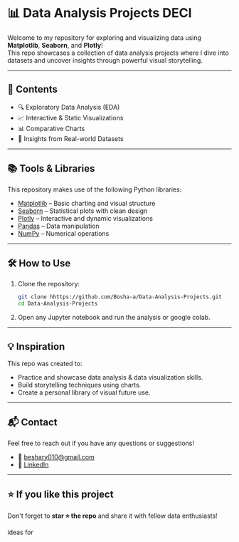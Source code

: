 # 📊 Data Analysis Projects DECI

Welcome to my repository for exploring and visualizing data using **Matplotlib**, **Seaborn**, and **Plotly**!  
This repo showcases a collection of data analysis projects where I dive into datasets and uncover insights through powerful visual storytelling.

---

## 📌 Contents

- 🔍 Exploratory Data Analysis (EDA)
- 📈 Interactive & Static Visualizations
- 📊 Comparative Charts
- 🧠 Insights from Real-world Datasets

---

## 📚 Tools & Libraries

This repository makes use of the following Python libraries:

- [Matplotlib](https://matplotlib.org/) – Basic charting and visual structure
- [Seaborn](https://seaborn.pydata.org/) – Statistical plots with clean design
- [Plotly](https://plotly.com/python/) – Interactive and dynamic visualizations
- [Pandas](https://pandas.pydata.org/) – Data manipulation
- [NumPy](https://numpy.org/) – Numerical operations

---

<!-- ## 📂 Folder Structure

```
data-visualization-projects/
│
├── project1_eda_matplotlib.ipynb
├── project2_eda_seaborn.ipynb
├── project3_interactive_plotly.ipynb
├── datasets/
│   ├── dataset1.csv
│   └── dataset2.xlsx
├── images/
│   └── preview_charts.png
└── README.md
``` -->


## 🛠 How to Use

1. Clone the repository:
   ```bash
   git clone hhttps://github.com/Bosha-a/Data-Analysis-Projects.git
   cd Data-Analysis-Projects
   ```

2. Open any Jupyter notebook and run the analysis or google colab.

---

## 💡 Inspiration

This repo was created to:
- Practice and showcase data analysis & data visualization skills.
- Build storytelling techniques using charts.
- Create a personal library of visual  future use.

---

## 📬 Contact

Feel free to reach out if you have any questions or suggestions!

- 📧 beshary010@gmail.com
- 💼 [LinkedIn](https://www.linkedin.com/in/abdallahbeshary/)

---

## ⭐️ If you like this project

Don't forget to **star ⭐ the repo** and share it with fellow data enthusiasts!

ideas for